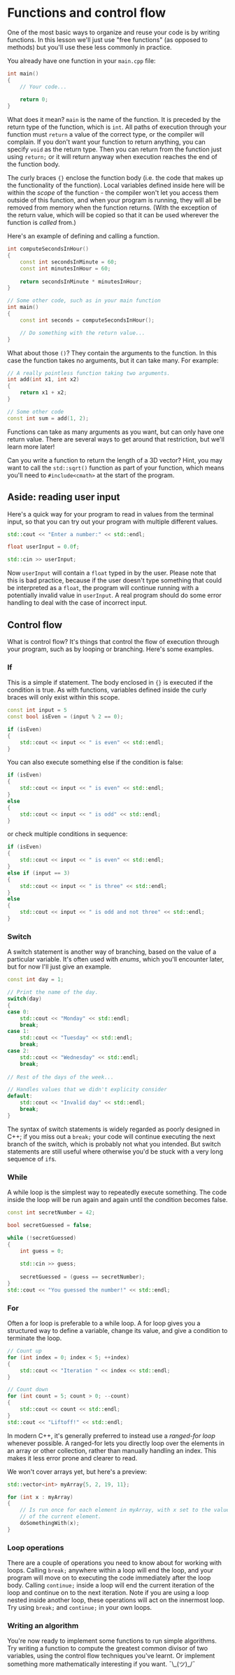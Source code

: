# Functions and control flow
One of the most basic ways to organize and reuse your code is by writing 
functions. In this lesson we'll just use "free functions" (as opposed to methods)
but you'll use these less commonly in practice.

You already have one function in your `main.cpp` file:
```C++
int main()
{
    // Your code...
    
    return 0;
}
```

What does it mean? `main` is the name of the function. It is preceded by the
return type of the function, which is `int`. All paths of execution through
your function must `return` a value of the correct type, or the compiler will
complain. If you don't want your function to return anything, you can specify 
`void` as the return type. Then you can return from the function just using
`return;` or it will return anyway when execution reaches the end of the
function body.

The curly braces `{}` enclose the function body (i.e. the code that makes up 
the functionality of the function). Local variables defined inside here will be
within the _scope_ of the function - the compiler won't let you access them
outside of this function, and when your program is running, they
will all be removed from memory when the function returns. (With the exception
of the return value, which will be copied so that it can be used wherever the
function is _called_ from.)

Here's an example of defining and calling a function.
```C++
int computeSecondsInHour()
{
    const int secondsInMinute = 60;
    const int minutesInHour = 60;
    
    return secondsInMinute * minutesInHour;
}

// Some other code, such as in your main function
int main()
{
    const int seconds = computeSecondsInHour();

    // Do something with the return value...
}

```

What about those `()`? They contain the arguments to the function. In this 
case the function takes no arguments, but it can take many. For example:
```C++
// A really pointless function taking two arguments.
int add(int x1, int x2)
{
    return x1 + x2;
}

// Some other code
const int sum = add(1, 2);
```
Functions can take as many arguments as you want, but can only have one return
value. There are several ways to get around that restriction, but we'll 
learn more later!

Can you write a function to return the length of a 3D vector? Hint, you may want 
to call the `std::sqrt()` function as part of your function, which means you'll
need to `#include<cmath>` at the start of the program.

## Aside: reading user input
Here's a quick way for your program to read in values from the terminal input,
so that you can try out your program with multiple different values.
```C++
std::cout << "Enter a number:" << std::endl;

float userInput = 0.0f;

std::cin >> userInput;

```

Now `userInput` will contain a `float` typed in by the user. Please note that 
this is bad practice, because if the user doesn't type something that could be 
interpreted as a `float`, the program will continue running with a 
potentially invalid value in `userInput`. A real program should do some 
error handling to deal with the case of incorrect input.

## Control flow
What is control flow? It's things that control the flow of execution through
your program, such as by looping or branching. Here's some examples.

### If
This is a simple if statement. The body enclosed in `{}` is executed if the 
condition is true. As with functions, variables defined inside the curly 
braces will only exist within this scope.
```C++
const int input = 5
const bool isEven = (input % 2 == 0);

if (isEven)
{
    std::cout << input << " is even" << std::endl;
}
```
You can also execute something else if the condition is false:
```C++
if (isEven)
{
    std::cout << input << " is even" << std::endl;
}
else
{
    std::cout << input << " is odd" << std::endl;
}
```
or check multiple conditions in sequence:
```C++
if (isEven)
{
    std::cout << input << " is even" << std::endl;
}
else if (input == 3)
{
    std::cout << input << " is three" << std::endl;
}
else
{
    std::cout << input << " is odd and not three" << std::endl;
}
```

### Switch
A switch statement is another way of branching, based on the value of a
particular variable. It's often used with _enums_, which you'll encounter
later, but for now I'll just give an example.
```C++
const int day = 1;

// Print the name of the day.
switch(day)
{
case 0:
    std::cout << "Monday" << std::endl;
    break;
case 1:
    std::cout << "Tuesday" << std::endl;
    break;
case 2:
    std::cout << "Wednesday" << std::endl;
    break;
    
// Rest of the days of the week...

// Handles values that we didn't explicity consider
default:
    std::cout << "Invalid day" << std::endl;
    break;
}
```
The syntax of switch statements is widely regarded as poorly designed
in C++; if you miss out a `break;` your code will continue executing the next
branch of the switch, which is probably not what you intended. But switch
statements are still useful where otherwise you'd be stuck with a very long
sequence of `if`s.

### While
A while loop is the simplest way to repeatedly execute something. The code 
inside the loop will be run again and again until the condition becomes false.
```C++
const int secretNumber = 42;

bool secretGuessed = false;

while (!secretGuessed)
{
    int guess = 0;
    
    std::cin >> guess;
    
    secretGuessed = (guess == secretNumber);
}
std::cout << "You guessed the number!" << std::endl;
```

### For
Often a for loop is preferable to a while loop. A for loop gives you a 
structured way to define a variable, change its value, and give a condition
to terminate the loop.

```C++
// Count up
for (int index = 0; index < 5; ++index)
{
    std::cout << "Iteration " << index << std::endl;
}

// Count down
for (int count = 5; count > 0; --count)
{
    std::cout << count << std::endl;
}
std::cout << "Liftoff!" << std::endl;
```

In modern C++, it's generally preferred to instead use a _ranged-for loop_ 
whenever possible. A ranged-for lets you directly loop over the elements in 
an array or other collection, rather than manually handling an index. This
makes it less error prone and clearer to read.

We won't cover arrays yet, but here's a preview:
```C++
std::vector<int> myArray{5, 2, 19, 11};

for (int x : myArray)
{
    // Is run once for each element in myArray, with x set to the value 
    // of the current element.
    doSomethingWith(x);
}
```

### Loop operations
There are a couple of operations you need to know about for working with 
loops. Calling `break;` anywhere within a loop will end the loop, and your
program will move on to executing the code immediately after the loop body.
Calling `continue;` inside a loop will end the current iteration of the loop 
and continue on to the next iteration. Note if you are using a loop nested 
inside another loop, these operations will act on the innermost loop. Try 
using `break;` and `continue;` in your own loops.

### Writing an algorithm
You're now ready to implement some functions to run simple algorithms. Try 
writing a function to compute the greatest common divisor of two variables, 
using the control flow techniques you've learnt. Or implement something more 
mathematically interesting if you want. ¯\\\_(ツ)\_/¯
